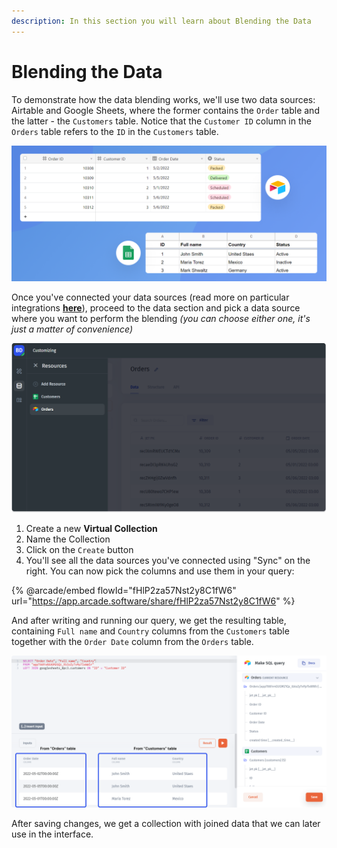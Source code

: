 ```yaml
---
description: In this section you will learn about Blending the Data
---
```


# Blending the Data

To demonstrate how the data blending works, we'll use two data sources: Airtable and Google Sheets, where the former contains the `Order` table and the latter - the `Customers` table. Notice that the `Customer ID` column in the `Orders` table refers to the `ID` in the `Customers` table.

![](../../.gitbook/assets/dtzhy.png)

Once you've connected your data sources (read more on particular integrations [**here**](../integrations/)), proceed to the data section and pick a data source where you want to perform the blending _(you can choose either one, it's just a matter of convenience)_

![](../../.gitbook/assets/dhtffyu.png)

1. Create a new **Virtual Collection**
2. Name the Collection
3. Click on the `Create` button
4. You'll see all the data sources you've connected using "Sync" on the right. You can now pick the columns and use them in your query:

{% @arcade/embed flowId="fHlP2za57Nst2y8C1fW6" url="https://app.arcade.software/share/fHlP2za57Nst2y8C1fW6" %}

And after writing and running our query, we get the resulting table, containing `Full name` and `Country` columns from the `Customers` table together with the `Order Date` column from the `Orders` table.

![](../../.gitbook/assets/rdzhxgtd.png)

After saving changes, we get a collection with joined data that we can later use in the interface.
